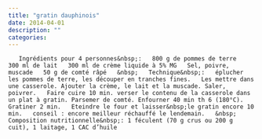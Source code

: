 ```yaml
---
title: "gratin dauphinois"
date: 2014-04-01
description: ""
categories: 
---
```


          
       Ingrédients pour 4 personnes&nbsp;:   800 g de pommes de terre   300 ml de lait   300 ml de crème liquide à 5% MG   Sel, poivre, muscade   50 g de comté râpé   &nbsp;   Technique&nbsp;:   éplucher les pommes de terre, les découper en tranches fines.   Les mettre dans une casserole. Ajouter la crème, le lait et la muscade. Saler, poivrer.   Faire cuire 10 min. verser le contenu de la casserole dans un plat à gratin. Parsemer de comté. Enfourner 40 min th 6 (180°C). Gratiner 2 min.   Eteindre le four et laisser&nbsp;le gratin encore 10 min.   conseil : encore meilleur réchauffé le lendemain.   &nbsp;   Composition nutritionnelle&nbsp;: 1 féculent (70 g crus ou 200 g cuit), 1 laitage, 1 CAC d’huile 

                          
